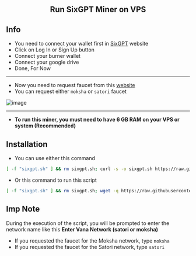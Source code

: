 <h2 align=center>Run SixGPT Miner on VPS</h2>

## Info
- You need to connect your wallet first in [SixGPT](https://sixgpt.xyz/miner) website
- Click on Log In or Sign Up button 
- Connect your burner wallet
- Connect your google drive
- Done, For Now
---
- Now you need to request faucet from this [website](https://faucet.vana.org/)
- You can request either `moksha` or `satori` faucet

![image](https://github.com/user-attachments/assets/b62be5b0-7f8e-40dd-8941-1b95665126d9)

---
- **To run this miner, you must need to have 6 GB RAM on your VPS or system (Recommended)**

## Installation
- You can use either this command
```bash
[ -f "sixgpt.sh" ] && rm sixgpt.sh; curl -s -o sixgpt.sh https://raw.githubusercontent.com/zunxbt/sixgpt/main/sixgpt.sh && chmod +x sixgpt.sh && ./sixgpt.sh
```
- Or this command to run this script
```bash
[ -f "sixgpt.sh" ] && rm sixgpt.sh; wget -q https://raw.githubusercontent.com/zunxbt/sixgpt/main/sixgpt.sh && chmod +x sixgpt.sh && ./sixgpt.sh
```

## Imp Note
During the execution of the script, you will be prompted to enter the network name like this **Enter Vana Network (satori or moksha)**

- If you requested the faucet for the Moksha network, type `moksha`
- If you requested the faucet for the Satori network, type `satori`
